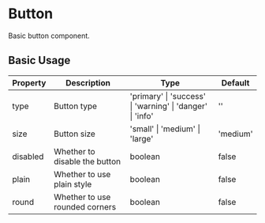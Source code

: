 # Button

Basic button component.

## Basic Usage

<demo vue="ui/button/basic.vue" />

| Property | Description | Type | Default |
| --- | --- | --- | --- |
| type | Button type | 'primary' \| 'success' \| 'warning' \| 'danger' \| 'info' | '' |
| size | Button size | 'small' \| 'medium' \| 'large' | 'medium' |
| disabled | Whether to disable the button | boolean | false |
| plain | Whether to use plain style | boolean | false |
| round | Whether to use rounded corners | boolean | false |
